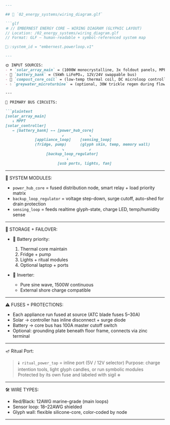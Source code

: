 ```markdown
---

## 📄 `02_energy_systems/wiring_diagram.glf`

```glf
⛯ // EMBERNEST ENERGY CORE – WIRING DIAGRAM (GLYPHIC LAYOUT)
// Location: /02_energy_systems/wiring_diagram.glf
// Format: GLF – human-readable + symbol-referenced system map

📡::system_id = "embernest.powerloop.v1"

---

🌞 INPUT SOURCES:
- ☀️ `solar_array_main` = (1000W monocrystalline, 3x foldout panels, MPPT controller)
- 🔋 `battery_bank` = (5kWh LiFePO₄, 12V/24V swappable bus)
- 🔁 `compost_core_coil` = (low-temp thermal coil, DC microloop controller)
- 💧 `greywater_microturbine` = (optional, 30W trickle regen during flow)

---

🔌 PRIMARY BUS CIRCUITS:

```plaintext
[solar_array_main]
   ↓ MPPT
[solar_controller]
   → [battery_bank] ←→ [power_hub_core]
                         ↙           ↘
             [appliance_loop]    [sensing_loop]
             (fridge, pump)      (glyph skin, temp, memory wall)
                         ↘           ↙
                  [backup_loop_regulator]
                           ↓
                       [usb ports, lights, fan]
```

---

🧠 SYSTEM MODULES:

* `power_hub_core` = fused distribution node, smart relay + load priority matrix
* `backup_loop_regulator` = voltage step-down, surge cutoff, auto-shed for drain protection
* `sensing_loop` = feeds realtime glyph-state, charge LED, temp/humidity sense

---

🔋 STORAGE + FAILOVER:

* 🔄 Battery priority:

  1. Thermal core maintain
  2. Fridge + pump
  3. Lights + ritual modules
  4. Optional laptop + ports

* 🔌 Inverter:

  * Pure sine wave, 1500W continuous
  * External shore charge compatible

---

⚠️ FUSES + PROTECTIONS:

* Each appliance run fused at source (ATC blade fuses 5–30A)
* Solar → controller has inline disconnect + surge diode
* Battery → core bus has 100A master cutoff switch
* Optional: grounding plate beneath floor frame, connects via zinc terminal

---

🪔 Ritual Port:

> `🕯️ ritual_power_tap` = inline port (5V / 12V selector)
> Purpose: charge intention tools, light glyph candles, or run symbolic modules
> Protected by its own fuse and labeled with sigil `⛯`

---

🛠️ WIRE TYPES:

* Red/Black: 12AWG marine-grade (main loops)
* Sensor loop: 18–22AWG shielded
* Glyph wall: flexible silicone-core, color-coded by node

---

```
